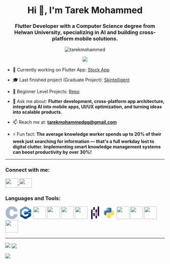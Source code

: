 <h1 align="center">Hi 👋, I'm Tarek Mohammed</h1>
<h3 align="center">Flutter Developer with a Computer Science degree from Helwan University, specializing in AI and building cross-platform mobile solutions.</h3>

<p align="center">
  <img src="https://komarev.com/ghpvc/?username=tarekmohammed&label=Profile%20views&color=0e75b6&style=flat" alt="tarekmohammed" />
</p>

<p align="center">
<img src="https://www.chawtechsolutions.com/wp-content/uploads/2019/03/developer-dribbble.gif" ... />
</p>



- 🔨 Currently working on Flutter App: [Stock App](https://github.com/ISLAM2ADEL/stock_application)  
- 🎓 Last finished project (Graduate Project): [Skintelligent](https://github.com/ISLAM2ADEL/skintelligent)  
- 🚀 Beginner Level Projects: [Repo](https://github.com/TarekMohammedgg/Basic-Flutter-App-Projects)  

- 💬 Ask me about: **Flutter development, cross-platform app architecture, integrating AI into mobile apps, UI/UX optimization, and turning ideas into scalable products.**

- 📫 Reach me at: **tarekmohammedgg@gmail.com**

- ⚡ Fun fact: **The average knowledge worker spends up to 20% of their week just searching for information — that's a full workday lost to digital clutter. Implementing smart knowledge management systems can boost productivity by over 30%!**

---

<h3 align="left">Connect with me:</h3>
<p align="left">
  <a href="https://www.linkedin.com/in/tarek-mohammad-0436b2222/" target="blank">
    <img align="center" src="https://raw.githubusercontent.com/rahuldkjain/github-profile-readme-generator/master/src/images/icons/Social/linked-in-alt.svg" height="30" width="40" />
  </a>
  <a href="https://codeforces.com/profile/tarek_mohammad_" target="blank">
    <img align="center" src="https://raw.githubusercontent.com/rahuldkjain/github-profile-readme-generator/master/src/images/icons/Social/codeforces.svg" height="30" width="40" />
  </a>
</p>

<h3 align="left">Languages and Tools:</h3>
<p align="left">
  <a href="https://www.cprogramming.com/" target="_blank" rel="noreferrer"><img src="https://raw.githubusercontent.com/devicons/devicon/master/icons/c/c-original.svg" width="40" height="40"/></a>
  <a href="https://www.w3schools.com/cpp/" target="_blank" rel="noreferrer"><img src="https://raw.githubusercontent.com/devicons/devicon/master/icons/cplusplus/cplusplus-original.svg" width="40" height="40"/></a>
  <a href="https://dart.dev" target="_blank" rel="noreferrer"><img src="https://www.vectorlogo.zone/logos/dartlang/dartlang-icon.svg" width="40" height="40"/></a>
  <a href="https://firebase.google.com/" target="_blank" rel="noreferrer"><img src="https://www.vectorlogo.zone/logos/firebase/firebase-icon.svg" width="40" height="40"/></a>
  <a href="https://flutter.dev" target="_blank" rel="noreferrer"><img src="https://www.vectorlogo.zone/logos/flutterio/flutterio-icon.svg" width="40" height="40"/></a>
  <a href="https://git-scm.com/" target="_blank" rel="noreferrer"><img src="https://www.vectorlogo.zone/logos/git-scm/git-scm-icon.svg" width="40" height="40"/></a>
  <a href="https://pandas.pydata.org/" target="_blank" rel="noreferrer"><img src="https://raw.githubusercontent.com/devicons/devicon/master/icons/pandas/pandas-original.svg" width="40" height="40"/></a>
  <a href="https://www.python.org" target="_blank" rel="noreferrer"><img src="https://raw.githubusercontent.com/devicons/devicon/master/icons/python/python-original.svg" width="40" height="40"/></a>
  <a href="https://pytorch.org/" target="_blank" rel="noreferrer"><img src="https://www.vectorlogo.zone/logos/pytorch/pytorch-icon.svg" width="40" height="40"/></a>
  <a href="https://scikit-learn.org/" target="_blank" rel="noreferrer"><img src="https://upload.wikimedia.org/wikipedia/commons/0/05/Scikit_learn_logo_small.svg" width="40" height="40"/></a>
  <a href="https://www.sqlite.org/" target="_blank" rel="noreferrer"><img src="https://www.vectorlogo.zone/logos/sqlite/sqlite-icon.svg" width="40" height="40"/></a>
  <a href="https://www.tensorflow.org" target="_blank" rel="noreferrer"><img src="https://www.vectorlogo.zone/logos/tensorflow/tensorflow-icon.svg" width="40" height="40"/></a>
</p>

---

<p><img align="left" src="https://github-readme-stats.vercel.app/api/top-langs?username=tarekmohammedgg&show_icons=true&locale=en&layout=compact" /></p>

<p>&nbsp;<img align="center" src="https://github-readme-stats.vercel.app/api?username=tarekmohammedgg&show_icons=true&locale=en" /></p>

<p><img align="center" src="https://github-readme-streak-stats.herokuapp.com/?user=tarekmohammedgg" /></p>

